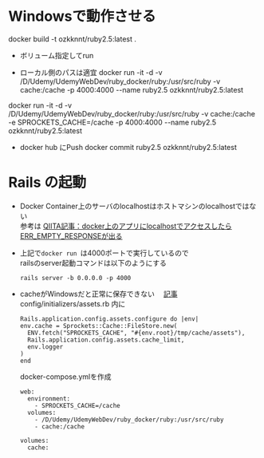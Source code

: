 # Windowsで動作させる

docker build -t ozkknnt/ruby2.5:latest .

- ボリューム指定してrun

- ローカル側のパスは適宜
docker run -it -d -v /D/Udemy/UdemyWebDev/ruby_docker/ruby:/usr/src/ruby -v cache:/cache -p 4000:4000 --name ruby2.5 ozkknnt/ruby2.5:latest

docker run -it -d -v /D/Udemy/UdemyWebDev/ruby_docker/ruby:/usr/src/ruby -v cache:/cache -e SPROCKETS_CACHE=/cache -p 4000:4000 --name ruby2.5 ozkknnt/ruby2.5:latest


- docker hub にPush
docker commit ruby2.5 ozkknnt/ruby2.5:latest

# Rails の起動

- Docker Container上のサーバのlocalhostはホストマシンのlocalhostではない  
  参考は
  [QIITA記事：docker上のアプリにlocalhostでアクセスしたらERR_EMPTY_RESPONSEが出る](https://qiita.com/amuyikam/items/01a8c16e3ddbcc734a46)

- 上記で`docker run `は4000ポートで実行しているので  
  railsのserver起動コマンドは以下のようにする

  ```
  rails server -b 0.0.0.0 -p 4000
  ```

- cacheがWindowsだと正常に保存できない
　[記事](https://crieit.net/posts/Windows-Docker-Rails-sprockets)
  config/initializers/assets.rb 内に

  ```
  Rails.application.config.assets.configure do |env|
  env.cache = Sprockets::Cache::FileStore.new(
    ENV.fetch("SPROCKETS_CACHE", "#{env.root}/tmp/cache/assets"),
    Rails.application.config.assets.cache_limit,
    env.logger
  )
  end
  ```

  docker-compose.ymlを作成
  ```
  web:
    environment:
      - SPROCKETS_CACHE=/cache
    volumes:
      - /D/Udemy/UdemyWebDev/ruby_docker/ruby:/usr/src/ruby
      - cache:/cache

  volumes:
    cache:
  ```